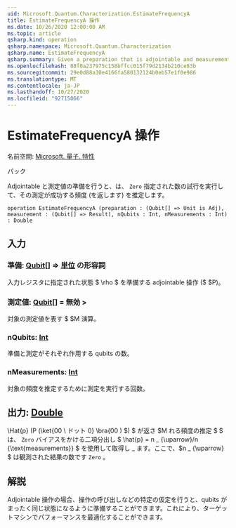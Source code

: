 ```yaml
---
uid: Microsoft.Quantum.Characterization.EstimateFrequencyA
title: EstimateFrequencyA 操作
ms.date: 10/26/2020 12:00:00 AM
ms.topic: article
qsharp.kind: operation
qsharp.namespace: Microsoft.Quantum.Characterization
qsharp.name: EstimateFrequencyA
qsharp.summary: Given a preparation that is adjointable and measurement, estimates the frequency with which that measurement succeeds (returns `Zero`) by performing a given number of trials.
ms.openlocfilehash: 88f0a237975c158bffcc015f79d2134b210ce83b
ms.sourcegitcommit: 29e0d88a30e4166fa580132124b0eb57e1f0e986
ms.translationtype: MT
ms.contentlocale: ja-JP
ms.lasthandoff: 10/27/2020
ms.locfileid: "92715066"
---
```

# <a name="estimatefrequencya-operation"></a>EstimateFrequencyA 操作

名前空間: [Microsoft. 量子. 特性](xref:Microsoft.Quantum.Characterization)

パック [](https://nuget.org/packages/)


Adjointable と測定値の準備を行うと、は、 `Zero` 指定された数の試行を実行して、その測定が成功する頻度 (を返します) を推定します。

```qsharp
operation EstimateFrequencyA (preparation : (Qubit[] => Unit is Adj), measurement : (Qubit[] => Result), nQubits : Int, nMeasurements : Int) : Double
```


## <a name="input"></a>入力

### <a name="preparation--qubit--unit-adj"></a>準備: [Qubit](xref:microsoft.quantum.lang-ref.qubit)[] => [単位](xref:microsoft.quantum.lang-ref.unit) の形容詞

入力レジスタに指定された状態 $ \rho $ を準備する adjointable 操作 ($ $P)。


### <a name="measurement--qubit--__invalidresult__"></a>測定値: [Qubit](xref:microsoft.quantum.lang-ref.qubit)[] = __無効 <Result>__ > 

対象の測定値を表す $ $M 演算。


### <a name="nqubits--int"></a>nQubits: [Int](xref:microsoft.quantum.lang-ref.int)

準備と測定がそれぞれ作用する qubits の数。


### <a name="nmeasurements--int"></a>nMeasurements: [Int](xref:microsoft.quantum.lang-ref.int)

対象の頻度を推定するために測定を実行する回数。



## <a name="output--double"></a>出力: [Double](xref:microsoft.quantum.lang-ref.double)

\Hat{p} (P (\ket{00 \ ドット 0} \bra{00 \) $) $ が返さ $M れる頻度の推定 $ $ は、 `Zero` バイアスをかける二項分出し $ \hat{p} = n \_ {\uparrow}/n {\text{measurements}} $ を使用して取得し \_ ます。ここで、$n \_ {\uparrow} $ は観測された結果の数です `Zero` 。

## <a name="remarks"></a>解説

Adjointable 操作の場合、操作の呼び出しなどの特定の仮定を行うと、qubits がまったく同じ状態になるように準備することができます。これにより、ターゲットマシンでパフォーマンスを最適化することができます。